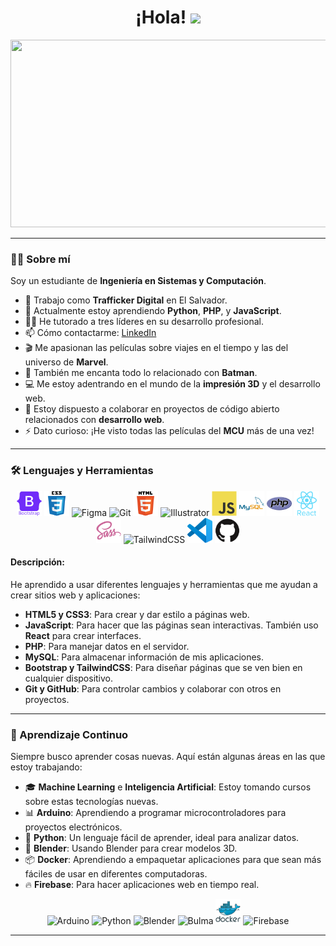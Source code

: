 <div align="center">
  <h1>¡Hola! <img src="https://media.giphy.com/media/hvRJCLFzcasrR4ia7z/giphy.gif" width="30px"></h1> 
</div>

<div align="center">
  <img src="https://media1.giphy.com/media/v1.Y2lkPTc5MGI3NjExeWNkeG43anY4YThyd2NkNzVnYmh0dWJvOHA4bWE1aG5rcmwzeWhhMiZlcD12MV9pbnRlcm5hbF9naWZfYnlfaWQmY3Q9Zw/JyxdzuAaxZnPH7TyRd/giphy.webp" width="600" height="300"/>
</div>

---

### 👨‍💻 Sobre mí

Soy un estudiante de **Ingeniería en Sistemas y Computación**.

- 🔭 Trabajo como **Trafficker Digital** en El Salvador.
- 🌱 Actualmente estoy aprendiendo **Python**, **PHP**, y **JavaScript**.
- 👨‍🏫 He tutorado a tres líderes en su desarrollo profesional.
- 📫 Cómo contactarme: [LinkedIn](https://www.linkedin.com/in/jberrios08)
- 🎬 Me apasionan las películas sobre viajes en el tiempo y las del universo de **Marvel**.
- 🦇 También me encanta todo lo relacionado con **Batman**.
- 💻 Me estoy adentrando en el mundo de la **impresión 3D** y el desarrollo web.
- 🤝 Estoy dispuesto a colaborar en proyectos de código abierto relacionados con **desarrollo web**.
- ⚡ Dato curioso: ¡He visto todas las películas del **MCU** más de una vez!

---

### 🛠️ Lenguajes y Herramientas

<div align="center">
  <img src="https://raw.githubusercontent.com/devicons/devicon/master/icons/bootstrap/bootstrap-plain-wordmark.svg" alt="Bootstrap" width="40" height="40"/>
  <img src="https://raw.githubusercontent.com/devicons/devicon/master/icons/css3/css3-original-wordmark.svg" alt="CSS3" width="40" height="40"/>
  <img src="https://www.vectorlogo.zone/logos/figma/figma-icon.svg" alt="Figma" width="40" height="40"/>
  <img src="https://www.vectorlogo.zone/logos/git-scm/git-scm-icon.svg" alt="Git" width="40" height="40"/>
  <img src="https://raw.githubusercontent.com/devicons/devicon/master/icons/html5/html5-original-wordmark.svg" alt="HTML5" width="40" height="40"/>
  <img src="https://www.vectorlogo.zone/logos/adobe_illustrator/adobe_illustrator-icon.svg" alt="Illustrator" width="40" height="40"/>
  <img src="https://raw.githubusercontent.com/devicons/devicon/master/icons/javascript/javascript-original.svg" alt="JavaScript" width="40" height="40"/>
  <img src="https://raw.githubusercontent.com/devicons/devicon/master/icons/mysql/mysql-original-wordmark.svg" alt="MySQL" width="40" height="40"/>
  <img src="https://raw.githubusercontent.com/devicons/devicon/master/icons/php/php-original.svg" alt="PHP" width="40" height="40"/>
  <img src="https://raw.githubusercontent.com/devicons/devicon/master/icons/react/react-original-wordmark.svg" alt="React" width="40" height="40"/>
  <img src="https://raw.githubusercontent.com/devicons/devicon/master/icons/sass/sass-original.svg" alt="Sass" width="40" height="40"/>
  <img src="https://www.vectorlogo.zone/logos/tailwindcss/tailwindcss-icon.svg" alt="TailwindCSS" width="40" height="40"/>
  <img src="https://github.com/devicons/devicon/blob/master/icons/vscode/vscode-original.svg" alt="VSCode" width="40" height="40"/>
  <img src="https://github.com/devicons/devicon/blob/master/icons/github/github-original.svg" alt="GitHub" width="40" height="40"/>
</div>

#### Descripción:

He aprendido a usar diferentes lenguajes y herramientas que me ayudan a crear sitios web y aplicaciones:

- **HTML5 y CSS3**: Para crear y dar estilo a páginas web.
- **JavaScript**: Para hacer que las páginas sean interactivas. También uso **React** para crear interfaces.
- **PHP**: Para manejar datos en el servidor.
- **MySQL**: Para almacenar información de mis aplicaciones.
- **Bootstrap y TailwindCSS**: Para diseñar páginas que se ven bien en cualquier dispositivo.
- **Git y GitHub**: Para controlar cambios y colaborar con otros en proyectos.

---

### 📘 Aprendizaje Continuo

Siempre busco aprender cosas nuevas. Aquí están algunas áreas en las que estoy trabajando:

- 🎓 **Machine Learning** e **Inteligencia Artificial**: Estoy tomando cursos sobre estas tecnologías nuevas.
- 📊 **Arduino**: Aprendiendo a programar microcontroladores para proyectos electrónicos.
- 🐍 **Python**: Un lenguaje fácil de aprender, ideal para analizar datos.
- 🧩 **Blender**: Usando Blender para crear modelos 3D.
- 📦 **Docker**: Aprendiendo a empaquetar aplicaciones para que sean más fáciles de usar en diferentes computadoras.
- 🔥 **Firebase**: Para hacer aplicaciones web en tiempo real.

<div align="center">
  <img src="https://cdn.worldvectorlogo.com/logos/arduino-1.svg" alt="Arduino" width="40" height="40"/>
  <img src="https://www.vectorlogo.zone/logos/python/python-icon.svg" alt="Python" width="40" height="40"/>
  <img src="https://download.blender.org/branding/community/blender_community_badge_white.svg" alt="Blender" width="40" height="40"/>
  <img src="https://raw.githubusercontent.com/gilbarbara/logos/804dc257b59e144eaca5bc6ffd16949752c6f789/logos/bulma.svg" alt="Bulma" width="40" height="40"/>
  <img src="https://raw.githubusercontent.com/devicons/devicon/master/icons/docker/docker-original-wordmark.svg" alt="Docker" width="40" height="40"/>
  <img src="https://www.vectorlogo.zone/logos/firebase/firebase-icon.svg" alt="Firebase" width="40" height="40"/>
</div>

---
